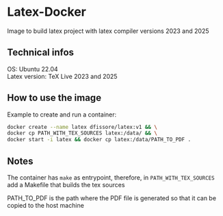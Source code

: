 # Latex-Docker

Image to build latex project with latex compiler versions 2023 and 2025

## Technical infos
OS: Ubuntu 22.04  
Latex version: TeX Live 2023 and 2025

## How to use the image
Example to create and run a container:

```bash
docker create --name latex dfissore/latex:v1 && \
docker cp PATH_WITH_TEX_SOURCES latex:/data/ && \
docker start -i latex && docker cp latex:/data/PATH_TO_PDF .
```

## Notes
The container has `make` as entrypoint, therefore,
in `PATH_WITH_TEX_SOURCES` add a Makefile that builds
the tex sources

PATH_TO_PDF is the path where the PDF file is generated so that it
can be copied to the host machine
